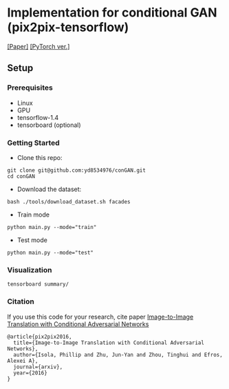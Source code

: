 # Implementation for conditional GAN (pix2pix-tensorflow)

[[Paper]](https://arxiv.org/pdf/1611.07004v1.pdf) [[PyTorch ver.]](https://github.com/phillipi/pix2pix)


## Setup
### Prerequisites
- Linux
- GPU
- tensorflow-1.4
- tensorboard (optional)
### Getting Started

- Clone this repo:
````
git clone git@github.com:yd8534976/conGAN.git
cd conGAN
````
- Download the dataset:
````
bash ./tools/download_dataset.sh facades
````
- Train mode
````
python main.py --mode="train"
````
- Test mode
````
python main.py --mode="test"
````
### Visualization
````
tensorboard summary/
````
### Citation
If you use this code for your research, cite paper [Image-to-Image Translation with Conditional Adversarial Networks](https://arxiv.org/pdf/1611.07004v1.pdf)
````
@article{pix2pix2016,
  title={Image-to-Image Translation with Conditional Adversarial Networks},
  author={Isola, Phillip and Zhu, Jun-Yan and Zhou, Tinghui and Efros, Alexei A},
  journal={arxiv},
  year={2016}
}
````